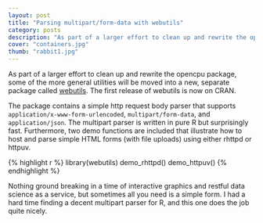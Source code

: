 ```yaml
---
layout: post
title: "Parsing multipart/form-data with webutils"
category: posts
description: "As part of a larger effort to clean up and rewrite the opencpu package, some of the more general tools will be moved into a new, separate package called webutils. The first release of webutils is now on CRAN. It containss parsers for application/x-www-form-urlencoded as well as multipart/form-data, both written in pure R."
cover: "containers.jpg"
thumb: "rabbit1.jpg"
---
```


As part of a larger effort to clean up and rewrite the opencpu package, some of the more general utilities will be moved into a new, separate package called [webutils](http://cran.r-project.org/web/packages/webutils/). The first release of webutils is now on CRAN.

The package contains a simple http request body parser that supports `application/x-www-form-urlencoded`, `multipart/form-data`, and `application/json`. The multipart parser is written in pure R but surprisingly fast. Furthermore, two demo functions are included that illustrate how to host and parse simple HTML forms (with file uploads) using either rhttpd or httpuv.

{% highlight r %}
library(webutils)
demo_rhttpd()
demo_httpuv()
{% endhighlight %}

Nothing ground breaking in a time of interactive graphics and restful data science as a service, but sometimes all you need is a simple form. I had a hard time finding a decent multipart parser for R, and this one does the job quite nicely.
